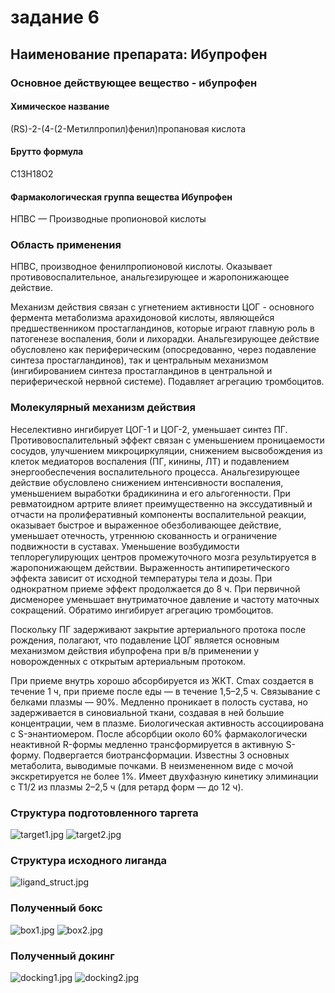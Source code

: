 # задание 6
## Наименование препарата: Ибупрофен
### Основное действующее вещество - ибупрофен
#### Химическое название
(RS)-2-(4-(2-Метилпропил)фенил)пропановая кислота
#### Брутто формула
C13H18O2
#### Фармакологическая группа вещества Ибупрофен
НПВС — Производные пропионовой кислоты
### Область применения
НПВС, производное фенилпропионовой кислоты. Оказывает противовоспалительное, анальгезирующее и жаропонижающее действие.

Механизм действия связан с угнетением активности ЦОГ - основного фермента метаболизма арахидоновой кислоты, являющейся 
предшественником простагландинов, которые играют главную роль в патогенезе воспаления, боли и лихорадки. Анальгезирующее
действие обусловлено как периферическим (опосредованно, через подавление синтеза простагландинов), так и центральным
механизмом (ингибированием синтеза простагландинов в центральной и периферической нервной системе). 
Подавляет агрегацию тромбоцитов.

### Молекулярный механизм действия 
Неселективно ингибирует ЦОГ-1 и ЦОГ-2, уменьшает синтез ПГ. Противовоспалительный эффект связан с уменьшением 
проницаемости сосудов, улучшением микроциркуляции, снижением высвобождения из клеток медиаторов воспаления (ПГ, кинины,
ЛТ) и подавлением энергообеспечения воспалительного процесса. Анальгезирующее действие обусловлено снижением 
интенсивности воспаления, уменьшением выработки брадикинина и его альгогенности. При ревматоидном артрите влияет 
преимущественно на экссудативный и отчасти на пролиферативный компоненты воспалительной реакции, оказывает быстрое и 
выраженное обезболивающее действие, уменьшает отечность, утреннюю скованность и ограничение подвижности в суставах. 
Уменьшение возбудимости теплорегулирующих центров промежуточного мозга результируется в жаропонижающем действии. 
Выраженность антипиретического эффекта зависит от исходной температуры тела и дозы. При однократном приеме эффект 
продолжается до 8 ч. При первичной дисменорее уменьшает внутриматочное давление и частоту маточных сокращений. Обратимо
ингибирует агрегацию тромбоцитов.

Поскольку ПГ задерживают закрытие артериального протока после рождения, полагают, что подавление ЦОГ является основным 
механизмом действия ибупрофена при в/в применении у новорожденных с открытым артериальным протоком.

При приеме внутрь хорошо абсорбируется из ЖКТ. Cmax создается в течение 1 ч, при приеме после еды — в течение 1,5–2,5 ч.
Связывание с белками плазмы — 90%. Медленно проникает в полость сустава, но задерживается в синовиальной ткани, создавая
в ней большие концентрации, чем в плазме. Биологическая активность ассоциирована с S-энантиомером. После абсорбции около
60% фармакологически неактивной R-формы медленно трансформируется в активную S-форму. Подвергается биотрансформации. 
Известны 3 основных метаболита, выводимые почками. В неизмененном виде с мочой экскретируется не более 1%. Имеет 
двухфазную кинетику элиминации с T1/2 из плазмы 2–2,5 ч (для ретард форм — до 12 ч).


### Структура подготовленного таргета
![target1.jpg](files/target1.jpg)
![target2.jpg](files/target2.jpg)

### Структура исходного лиганда
![ligand_struct.jpg](files/ligand_struct.jpg)

### Полученный бокс
![box1.jpg](files/box1.jpg)
![box2.jpg](files/box2.jpg)

### Полученный докинг
![docking1.jpg](files/docking1.jpg)
![docking2.jpg](files/docking2.jpg)
